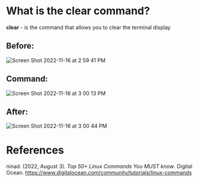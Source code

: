 # What is the clear command? 

**clear** - is the command that allows you to clear the terminal display

## Before: 
![Screen Shot 2022-11-16 at 2 59 41 PM](https://user-images.githubusercontent.com/109105989/202281915-69bf4481-b4ee-4502-9846-1cac95e66a49.png)

## Command: 
![Screen Shot 2022-11-16 at 3 00 13 PM](https://user-images.githubusercontent.com/109105989/202282015-a4b1b3dc-63d0-47b5-994a-06866e895802.png)

## After: 
![Screen Shot 2022-11-16 at 3 00 44 PM](https://user-images.githubusercontent.com/109105989/202282118-0f9a70f8-756d-4915-9996-0e0b7438fd9f.png)




# References 
ninad. (2022, August 3). *Top 50+ Linux Commands You MUST know*. Digital Ocean. <https://www.digitalocean.com/community/tutorials/linux-commands> 
